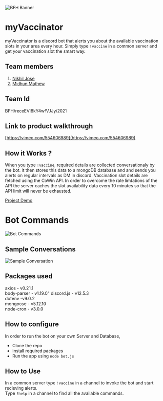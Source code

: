 ![BFH Banner](https://ik.imagekit.io/nik/bfh-header_yKkg6ycdS.png)
# myVaccinator
myVaccinator is a discord bot that alerts you about the available vaccination slots in your area every hour.  Simply type `!vaccine` in a common server and get your vaccination slot the smart way.

## Team members
1. [Nikhil Jose](https://github.com/nikiljos)
2. [Midhun Mathew](https://github.com/memidhun)

## Team Id
BFH/receEVi8kY4wfVJJy/2021

## Link to product walkthrough
[https://vimeo.com/554606989](https://vimeo.com/554606989)

## How it Works ?
When you type `!vaccine`, required details are collected conversationaly by the bot. It then stores this data to a mongoDB database and and sends you alerts on regular intervals as DM in discord. Vaccination slot details are fetched using the CoWin API. In order to overcome the rate limtations of the API the server caches the slot availability data every 10 minutes so that the API limit will never be exhausted.

[Project Demo](https://user-images.githubusercontent.com/57913645/119452734-4eb02000-bd54-11eb-90e0-c60191e19f7a.mp4)

# Bot Commands
![Bot Commands](https://user-images.githubusercontent.com/57913645/119464855-c97f3800-bd60-11eb-948d-f7a842865120.png)


## Sample Conversations
![Sample Conversation](https://user-images.githubusercontent.com/57913645/119460412-49ef6a00-bd5c-11eb-9aab-5317d6e4f98d.png)


## Packages used
axios - v0.21.1  
body-parser - v1.19.0"
discord.js - v12.5.3  
dotenv -v9.0.2  
mongoose - v5.12.10  
node-cron - v3.0.0  

## How to configure
In order to run the bot on your own Server and Database,
* Clone the repo
* Install required packages
* Run the app using `node bot.js`

## How to Use
In a common server type `!vaccine` in a channel to invoke the bot and start recieving alerts.  
Type `!help` in a channel to find all the available commands.
